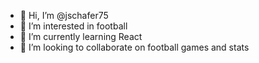 - 👋 Hi, I’m @jschafer75
- 👀 I’m interested in football
- 🌱 I’m currently learning React
- 💞️ I’m looking to collaborate on football games and stats

<!---
jschafer75/jschafer75 is a ✨ special ✨ repository because its `README.md` (this file) appears on your GitHub profile.
You can click the Preview link to take a look at your changes.
--->
